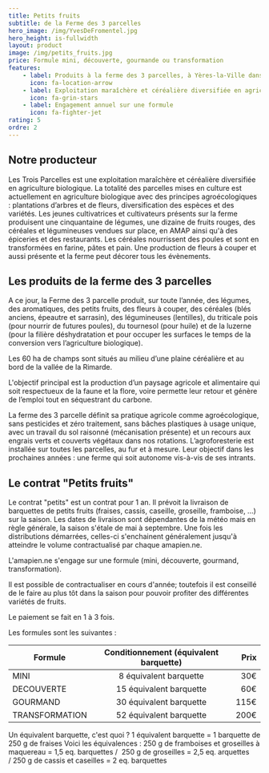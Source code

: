```yaml
---
title: Petits fruits
subtitle: de la Ferme des 3 parcelles
hero_image: /img/YvesDeFromentel.jpg
hero_height: is-fullwidth
layout: product
image: /img/petits_fruits.jpg
price: Formule mini, découverte, gourmande ou transformation
features:
    - label: Produits à la ferme des 3 parcelles, à Yères-la-Ville dans le Loiret (45)
      icon: fa-location-arrow
    - label: Exploitation maraîchère et céréalière diversifiée en agriculture biologique
      icon: fa-grin-stars
    - label: Engagement annuel sur une formule
      icon: fa-fighter-jet
rating: 5
ordre: 2
---
```



## Notre producteur

Les Trois Parcelles est une exploitation maraîchère et céréalière diversifiée en agriculture biologique. La totalité des parcelles mises en culture est actuellement en agriculture biologique avec des principes agroécologiques : plantations d’arbres et de fleurs, diversification des espèces et des variétés. Les jeunes cultivatrices et cultivateurs présents sur la ferme produisent une cinquantaine de légumes, une dizaine de fruits rouges, des céréales et légumineuses vendues sur place, en AMAP ainsi qu'à des épiceries et des restaurants. Les céréales nourrissent des poules et sont en transformées en farine, pâtes et pain. Une production de fleurs à couper et aussi présente et la ferme peut décorer tous les évènements.


## Les produits de la ferme des 3 parcelles

A ce jour, la Ferme des 3 parcelle produit, sur toute l’année, des légumes, des aromatiques, des petits fruits, des fleurs à couper, des céréales (blés anciens, épeautre et sarrasin), des légumineuses (lentilles), du triticale pois (pour nourrir de futures poules), du tournesol (pour huile) et de la luzerne (pour la filière déshydratation et pour occuper les surfaces le temps de la conversion vers l’agriculture biologique).

Les 60 ha de champs sont situés au milieu d’une plaine céréalière et au bord de la vallée de la Rimarde.

L'objectif principal est la production d’un paysage agricole et alimentaire qui soit respectueux de la faune et la flore, voire permette leur retour et génère de l’emploi tout en séquestrant du carbone.

La ferme des 3 parcelle définit sa pratique agricole comme agroécologique, sans pesticides et zéro traitement, sans bâches plastiques à usage unique, avec un travail du sol raisonné (mécanisation présente) et un recours aux engrais verts et couverts végétaux dans nos rotations. L’agroforesterie est installée sur toutes les parcelles, au fur et à mesure.
Leur objectif dans les prochaines années : une ferme qui soit autonome vis-à-vis de ses intrants. 

## Le contrat "Petits fruits"

Le contrat "petits" est un contrat pour 1 an. Il prévoit la livraison de barquettes de petits fruits (fraises, cassis, caseille, groseille, framboise, ...) sur la saison. Les dates de livraison sont dépendantes de la météo mais en règle générale, la saison s'étale de mai à septembre. Une fois les distributions démarrées, celles-ci s'enchainent généralement jusqu'à atteindre le volume contractualisé par chaque amapien.ne.

L'amapien.ne s'engage sur une formule (mini, découverte, gourmand, transformation).

Il est possible de contractualiser en cours d'année; toutefois il est conseillé de le faire au plus tôt dans la saison pour pouvoir profiter des différentes variétés de fruits.

Le paiement se fait en 1 à 3 fois.

Les formules sont les suivantes : 

| Formule       | Conditionnement (équivalent barquette)          | Prix  |
| ------------- |:-------------:| -----:|
| MINI| 8 équivalent barquette | 30€ |
| DECOUVERTE | 15 équivalent barquette  | 60€ |
| GOURMAND | 30 équivalent barquette  | 115€ |
| TRANSFORMATION | 52 équivalent barquette  | 200€ |

Un équivalent barquette, c'est quoi ?
1 équivalent barquette = 1 barquette de 250 g de fraises
Voici les équivalences : 250 g de framboises et groseilles à maquereau = 1,5 eq. barquettes /  250 g de groseilles = 2,5 eq. arquettes / 250 g de cassis et caseilles = 2 eq. barquettes

